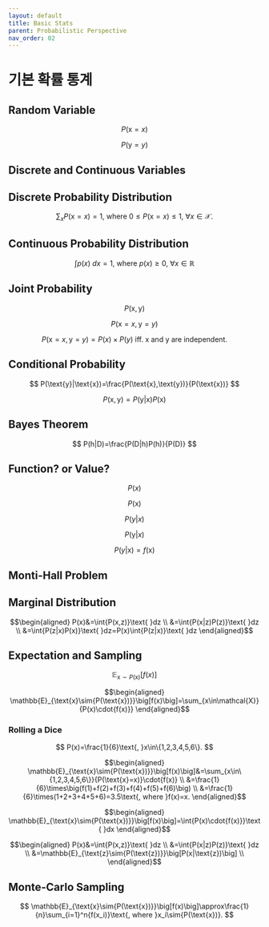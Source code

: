 ```yaml
---
layout: default
title: Basic Stats
parent: Probabilistic Perspective
nav_order: 02
---
```


# 기본 확률 통계

## Random Variable

$$
P(\text{x}=x)
$$

$$
P(\text{y}=y)
$$

## Discrete and Continuous Variables

## Discrete Probability Distribution

$$
\sum_{x}{P(\text{x}=x)}=1\text{, where }0\le{P(\text{x}=x)}\le1\text{, }\forall{x}\in\mathcal{X}.
$$

## Continuous Probability Distribution

$$
\int{p(x)}\text{ }dx=1\text{, where }p(x)\ge0\text{, }\forall{x}\in\mathbb{R}
$$

## Joint Probability

$$
P(\text{x},\text{y})
$$

$$
P(\text{x}=x,\text{y}=y)
$$

$$
P(\text{x}=x,\text{y}=y)=P(x)\times{P(y)}\text{ iff. x and y are independent.}
$$

## Conditional Probability

$$
P(\text{y}|\text{x})=\frac{P(\text{x},\text{y})}{P(\text{x})}
$$

$$
P(\text{x}, \text{y})=P(\text{y}|\text{x})P(\text{x})
$$

## Bayes Theorem

$$
P(h|D)=\frac{P(D|h)P(h)}{P(D)}
$$

## Function? or Value?

$$
P(x)
$$

$$
P(\text{x})
$$

$$
P(y|x)
$$

$$
P(\text{y}|x)
$$

$$
P(y|\text{x})=f(\text{x})
$$

## Monti-Hall Problem

## Marginal Distribution

$$\begin{aligned}
P(x)&=\int{P(x,z)}\text{ }dz \\
&=\int{P(x|z)P(z)}\text{ }dz \\
&=\int{P(z|x)P(x)}\text{ }dz=P(x)\int{P(z|x)}\text{ }dz
\end{aligned}$$

## Expectation and Sampling

$$
\mathbb{E}_{\text{x}\sim{P(\text{x})}}\big[f(x)\big]
$$

$$\begin{aligned}
\mathbb{E}_{\text{x}\sim{P(\text{x})}}\big[f(x)\big]=\sum_{x\in\mathcal{X}}{P(x)\cdot{f(x)}}
\end{aligned}$$

### Rolling a Dice

$$
P(x)=\frac{1}{6}\text{, }x\in\{1,2,3,4,5,6\}.
$$

$$\begin{aligned}
\mathbb{E}_{\text{x}\sim{P(\text{x})}}\big[f(x)\big]&=\sum_{x\in\{1,2,3,4,5,6\}}{P(\text{x}=x)}\cdot{f(x)} \\
&=\frac{1}{6}\times\big(f(1)+f(2)+f(3)+f(4)+f(5)+f(6)\big) \\
&=\frac{1}{6}\times(1+2+3+4+5+6)=3.5\text{, where }f(x)=x.
\end{aligned}$$

$$\begin{aligned}
\mathbb{E}_{\text{x}\sim{P(\text{x})}}\big[f(x)\big]=\int{P(x)\cdot{f(x)}}\text{ }dx
\end{aligned}$$

$$\begin{aligned}
P(x)&=\int{P(x,z)}\text{ }dz \\
&=\int{P(x|z)P(z)}\text{ }dz \\
&=\mathbb{E}_{\text{z}\sim{P(\text{z})}}\big[P(x|\text{z})\big] \\
\end{aligned}$$

## Monte-Carlo Sampling

$$
\mathbb{E}_{\text{x}\sim{P(\text{x})}}\big[f(x)\big]\approx\frac{1}{n}\sum_{i=1}^n{f(x_i)}\text{, where }x_i\sim{P(\text{x})}.
$$
